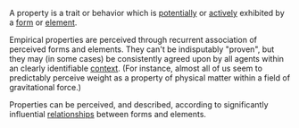 A property is a trait or behavior which is [potentially](https://github.com/gcassel/Modular-Organization-Terminology/blob/master/terms/potential.md) or [actively](https://github.com/gcassel/Modular-Organization-Terminology/blob/master/terms/active.md) exhibited by a [form](https://github.com/gcassel/Modular-Organization-Terminology/blob/master/terms/form.md) or [element](https://github.com/gcassel/Modular-Organization-Terminology/blob/master/terms/element.md). 

Empirical properties are perceived through recurrent association of perceived forms and elements.  They can't be indisputably "proven", but they may (in some cases) be consistently agreed upon by all agents within an clearly identifiable [context](https://github.com/gcassel/Modular-Organization-Terminology/blob/master/terms/context.md).  (For instance, almost all of us seem to predictably perceive weight as a property of physical matter within a field of gravitational force.)
 
Properties can be perceived, and described, according to significantly influential [relationships](https://github.com/gcassel/Modular-Organization-Terminology/blob/master/terms/relationship.md) between forms and elements.
